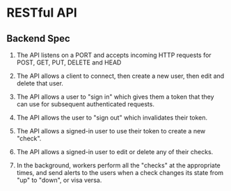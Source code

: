 # RESTful API

## Backend Spec

1. The API listens on a PORT and accepts incoming HTTP requests for POST, GET, PUT, DELETE and HEAD

2. The API allows a client to connect, then create a new user, then edit and delete that user.

3. The API allows a user to "sign in" which gives them a token that they can use for subsequent authenticated requests.

4. The API allows the user to "sign out" which invalidates their token.

5. The API allows a signed-in user to use their token to create a new "check".

6. The API allows a signed-in user to edit or delete any of their checks.

7. In the background, workers perform all the "checks" at the appropriate times, and send alerts to the users when a check changes its state from "up" to "down", or visa versa.
